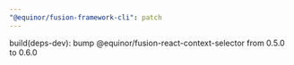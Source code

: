 ```yaml
---
"@equinor/fusion-framework-cli": patch
---
```


build(deps-dev): bump @equinor/fusion-react-context-selector from 0.5.0 to 0.6.0
